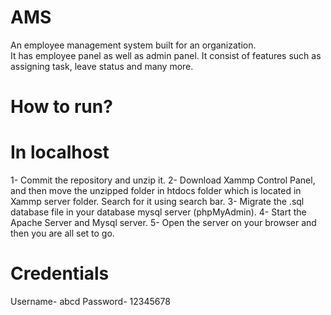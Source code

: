 # AMS
An employee management system built for an organization. </br>
It has employee panel as well as admin panel.
It consist of features such as assigning task, leave status and many more.

# How to run?

# In localhost

1- Commit the repository and unzip it.
2- Download Xammp Control Panel, and then move the unzipped folder in htdocs folder which is located in Xammp server folder. Search for it using search bar.
3- Migrate the .sql database file in your database mysql server (phpMyAdmin).
4- Start the Apache Server and Mysql server.
5- Open the server on  your browser and then you are all set to go.

# Credentials

Username- abcd
Password- 12345678
